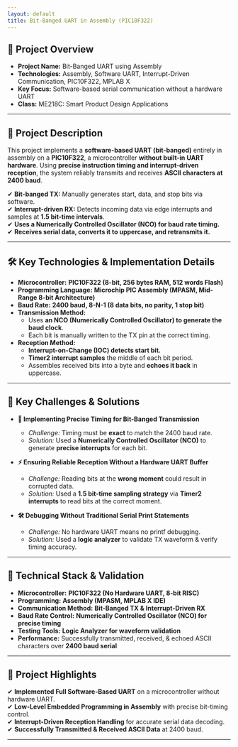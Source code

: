 ```yaml
---
layout: default
title: Bit-Banged UART in Assembly (PIC10F322)
---
```


## 🚀 **Project Overview**  
- **Project Name:** Bit-Banged UART using Assembly
- **Technologies:** Assembly, Software UART, Interrupt-Driven Communication, PIC10F322, MPLAB X  
- **Key Focus:** Software-based serial communication without a hardware UART  
- **Class:** ME218C: Smart Product Design Applications  

---

## 📖 **Project Description**  

This project implements a **software-based UART (bit-banged)** entirely in assembly on a **PIC10F322**, a microcontroller **without built-in UART hardware**. Using **precise instruction timing and interrupt-driven reception**, the system reliably transmits and receives **ASCII characters at 2400 baud**.  
 
✔ **Bit-banged TX:** Manually generates start, data, and stop bits via software.  
✔ **Interrupt-driven RX:** Detects incoming data via edge interrupts and samples at **1.5 bit-time intervals**.  
✔ **Uses a Numerically Controlled Oscillator (NCO) for baud rate timing.**  
✔ **Receives serial data, converts it to uppercase, and retransmits it.**  

---

## 🛠️ **Key Technologies & Implementation Details**  

- **Microcontroller:** **PIC10F322 (8-bit, 256 bytes RAM, 512 words Flash)**  
- **Programming Language:** **Microchip PIC Assembly (MPASM, Mid-Range 8-bit Architecture)**  
- **Baud Rate:** **2400 baud, 8-N-1 (8 data bits, no parity, 1 stop bit)**  
- **Transmission Method:**  
  - Uses **an NCO (Numerically Controlled Oscillator) to generate the baud clock**.  
  - Each bit is manually written to the TX pin at the correct timing.  
- **Reception Method:**  
  - **Interrupt-on-Change (IOC) detects start bit.**  
  - **Timer2 interrupt samples** the middle of each bit period.  
  - Assembles received bits into a byte and **echoes it back** in uppercase.  

---

## 🚩 **Key Challenges & Solutions**  

- **🔄 Implementing Precise Timing for Bit-Banged Transmission**  
  - *Challenge:* Timing must be **exact** to match the 2400 baud rate.  
  - *Solution:* Used a **Numerically Controlled Oscillator (NCO)** to generate **precise interrupts** for each bit.  

- **⚡ Ensuring Reliable Reception Without a Hardware UART Buffer**  
  - *Challenge:* Reading bits at the **wrong moment** could result in corrupted data.  
  - *Solution:* Used a **1.5 bit-time sampling strategy** via **Timer2 interrupts** to read bits at the correct moment.  

- **🛠️ Debugging Without Traditional Serial Print Statements**  
  - *Challenge:* No hardware UART means no printf debugging.  
  - *Solution:* Used a **logic analyzer** to validate TX waveform & verify timing accuracy.  

---

## 🧰 **Technical Stack & Validation**  

- **Microcontroller:** **PIC10F322 (No Hardware UART, 8-bit RISC)**  
- **Programming:** **Assembly (MPASM, MPLAB X IDE)**  
- **Communication Method:** **Bit-Banged TX & Interrupt-Driven RX**  
- **Baud Rate Control:** **Numerically Controlled Oscillator (NCO) for precise timing**  
- **Testing Tools:** **Logic Analyzer for waveform validation**  
- **Performance:** Successfully transmitted, received, & echoed ASCII characters over **2400 baud serial**  

---

## 🌟 **Project Highlights**  

✔ **Implemented Full Software-Based UART** on a microcontroller without hardware UART.  
✔ **Low-Level Embedded Programming in Assembly** with precise bit-timing control.  
✔ **Interrupt-Driven Reception Handling** for accurate serial data decoding.  
✔ **Successfully Transmitted & Received ASCII Data** at 2400 baud.  

---
